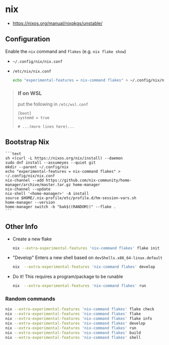 # nix

* <https://nixos.org/manual/nixpkgs/unstable/>

## Configuration

Enable the `nix` command and `flakes` (e.g. `nix flake show`)

* `~/.config/nix/nix.conf`
* `/etc/nix/nix.conf`

    ```bash
    echo "experimental-features = nix-command flakes" > ~/.config/nix/nix.conf
    ```

> ### If on WSL
>
> put the following in `/etc/wsl.conf`
>
> ```text
> [boot]
> systemd = true
>
> # ...(more lines here)...
> ```

## Bootstrap Nix

    ```text
    sh <(curl -L https://nixos.org/nix/install) --daemon
    sudo dnf install --assumeyes --quiet git
    mkdir --parent ~/.config/nix
    echo "experimental-features = nix-command flakes" > ~/.config/nix/nix.conf
    nix-channel --add https://github.com/nix-community/home-manager/archive/master.tar.gz home-manager
    nix-channel --update
    nix-shell '<home-manager>' -A install
    source $HOME/.nix-profile/etc/profile.d/hm-session-vars.sh
    home-manager --version
    home-manager switch -b "bak$((RANDOM))" --flake .
    ```

## Other Info

* Create a new flake

    ```bash
    nix --extra-experimental-features 'nix-command flakes' flake init
    ```
* "Develop"
  Enters a new shell based on `devShells.x86_64-linux.default`

    ```bash
    nix  --extra-experimental-features 'nix-command flakes' develop
    ```


* Do it!
  This requires a program/package to be runable

    ```bash
    nix  --extra-experimental-features 'nix-command flakes' run
    ```

### Random commands

```bash
nix --extra-experimental-features 'nix-command flakes' flake check
nix --extra-experimental-features 'nix-command flakes' flake
nix --extra-experimental-features 'nix-command flakes' flake info
nix --extra-experimental-features 'nix-command flakes' develop
nix --extra-experimental-features 'nix-command flakes' run
nix --extra-experimental-features 'nix-command flakes' build
nix --extra-experimental-features 'nix-command flakes' shell
```

